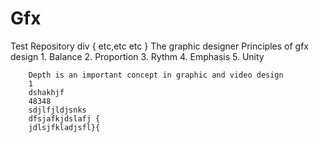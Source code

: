 # Gfx
Test Repository
div {
    etc,etc etc
        }
        The graphic designer 
        Principles of gfx design
        1. Balance
        2. Proportion
        3. Rythm
        4. Emphasis
        5. Unity
        
        Depth is an important concept in graphic and video design
        1
        dshakhjf
        48348
        sdjlfjldjsnks
        dfsjafkjdslafj {
        jdlsjfkladjsfl}{
